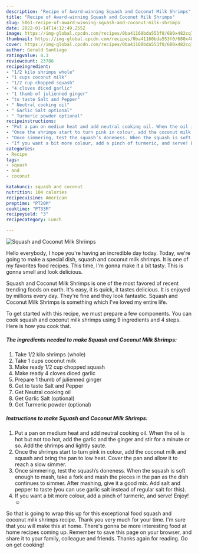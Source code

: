 ```yaml
---
description: "Recipe of Award-winning Squash and Coconut Milk Shrimps"
title: "Recipe of Award-winning Squash and Coconut Milk Shrimps"
slug: 5061-recipe-of-award-winning-squash-and-coconut-milk-shrimps
date: 2022-01-14T14:12:49.255Z
image: https://img-global.cpcdn.com/recipes/0ba41160bda553f0/680x482cq70/squash-and-coconut-milk-shrimps-recipe-main-photo.jpg
thumbnail: https://img-global.cpcdn.com/recipes/0ba41160bda553f0/680x482cq70/squash-and-coconut-milk-shrimps-recipe-main-photo.jpg
cover: https://img-global.cpcdn.com/recipes/0ba41160bda553f0/680x482cq70/squash-and-coconut-milk-shrimps-recipe-main-photo.jpg
author: Gerald Santiago
ratingvalue: 4.3
reviewcount: 23786
recipeingredient:
- "1/2 kilo shrimps whole"
- "1 cups coconut milk"
- "1/2 cup chopped squash"
- "4 cloves diced garlic"
- "1 thumb of julienned ginger"
- "to taste Salt and Pepper"
- " Neutral cooking oil"
- " Garlic Salt optional"
- " Turmeric powder optional"
recipeinstructions:
- "Put a pan on medium heat and add neutral cooking oil. When the oil is hot but not too hot, add the garlic and the ginger and stir for a minute or so. Add the shrimps and lightly saute."
- "Once the shrimps start to turn pink in colour, add the coconut milk and squash and bring the pan to low heat. Cover the pan and allow it to reach a slow simmer."
- "Once simmering, test the squash’s doneness. When the squash is soft enough to mash, take a fork and mash the pieces in the pan as the dish continues to simmer. After mashing, give it a good mix. Add salt and pepper to taste (you can use garlic salt instead of regular salt for this)."
- "If you want a bit more colour, add a pinch of turmeric, and serve! Enjoy! ☺️"
categories:
- Recipe
tags:
- squash
- and
- coconut

katakunci: squash and coconut 
nutrition: 104 calories
recipecuisine: American
preptime: "PT20M"
cooktime: "PT33M"
recipeyield: "3"
recipecategory: Lunch

---
```



![Squash and Coconut Milk Shrimps](https://img-global.cpcdn.com/recipes/0ba41160bda553f0/680x482cq70/squash-and-coconut-milk-shrimps-recipe-main-photo.jpg)

Hello everybody, I hope you're having an incredible day today. Today, we're going to make a special dish, squash and coconut milk shrimps. It is one of my favorites food recipes. This time, I'm gonna make it a bit tasty. This is gonna smell and look delicious.



Squash and Coconut Milk Shrimps is one of the most favored of recent trending foods on earth. It's easy, it is quick, it tastes delicious. It is enjoyed by millions every day. They're fine and they look fantastic. Squash and Coconut Milk Shrimps is something which I've loved my entire life.


To get started with this recipe, we must prepare a few components. You can cook squash and coconut milk shrimps using 9 ingredients and 4 steps. Here is how you cook that.

<!--inarticleads1-->

##### The ingredients needed to make Squash and Coconut Milk Shrimps:

1. Take 1/2 kilo shrimps (whole)
1. Take 1 cups coconut milk
1. Make ready 1/2 cup chopped squash
1. Make ready 4 cloves diced garlic
1. Prepare 1 thumb of julienned ginger
1. Get to taste Salt and Pepper
1. Get  Neutral cooking oil
1. Get  Garlic Salt (optional)
1. Get  Turmeric powder (optional)




<!--inarticleads2-->

##### Instructions to make Squash and Coconut Milk Shrimps:

1. Put a pan on medium heat and add neutral cooking oil. When the oil is hot but not too hot, add the garlic and the ginger and stir for a minute or so. Add the shrimps and lightly saute.
1. Once the shrimps start to turn pink in colour, add the coconut milk and squash and bring the pan to low heat. Cover the pan and allow it to reach a slow simmer.
1. Once simmering, test the squash’s doneness. When the squash is soft enough to mash, take a fork and mash the pieces in the pan as the dish continues to simmer. After mashing, give it a good mix. Add salt and pepper to taste (you can use garlic salt instead of regular salt for this).
1. If you want a bit more colour, add a pinch of turmeric, and serve! Enjoy! ☺️




So that is going to wrap this up for this exceptional food squash and coconut milk shrimps recipe. Thank you very much for your time. I'm sure that you will make this at home. There's gonna be more interesting food at home recipes coming up. Remember to save this page on your browser, and share it to your family, colleague and friends. Thanks again for reading. Go on get cooking!
